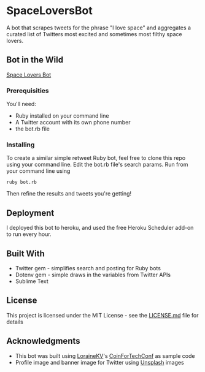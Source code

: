 # SpaceLoversBot

A bot that scrapes tweets for the phrase "I love space" and aggregates a curated list of Twitters most excited and sometimes most filthy space lovers. 

## Bot in the Wild
[Space Lovers Bot](http://twitter.com/spaceloversbot)

### Prerequisities

You'll need:

* Ruby installed on your command line
* A Twitter account with its own phone number
* the bot.rb file

### Installing

To create a similar simple retweet Ruby bot, feel free to clone this repo using your command line. Edit the bot.rb file's search params. Run from your command line using 

```
ruby bot.rb
```
Then refine the results and tweets you're getting!

## Deployment

I deployed this bot to heroku, and used the free Heroku Scheduler add-on to run every hour.

## Built With

* Twitter gem - simplifies search and posting for Ruby bots
* Dotenv gem - simple draws in the variables from Twitter APIs
* Sublime Text

## License

This project is licensed under the MIT License - see the [LICENSE.md](LICENSE.md) file for details

## Acknowledgments
* This bot was built using [LoraineKV](https://github.com/lorainekv)'s [CoinForTechConf](https://github.com/lorainekv/coin-for-tech-conf ) as sample code
* Profile image and banner image for Twitter using [Unsplash](https://unsplash.com) images

